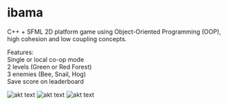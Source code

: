 # ibama
C++ + SFML 2D platform game using Object-Oriented Programming (OOP), high cohesion and low coupling concepts.

Features: \
Single or local co-op mode\
2 levels (Green or Red Forest)\
3 enemies (Bee, Snail, Hog)\
Save score on leaderboard

![akt text](https://github.com/vdamasceno04/ibama/blob/main/Assets/menu?raw=true)
![akt text](https://github.com/vdamasceno04/ibama/blob/main/Assets/fase1?raw=true)
![akt text](https://github.com/vdamasceno04/ibama/blob/main/Assets/fase2?raw=true)
